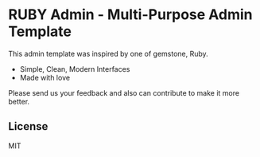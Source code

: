 # RUBY Admin - Multi-Purpose Admin Template

This admin template was inspired by one of gemstone, Ruby.

  - Simple, Clean, Modern Interfaces
  - Made with love

Please send us your feedback and also can contribute to make it more better.

License
----
MIT
